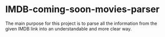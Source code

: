 # IMDB-coming-soon-movies-parser
The main purpose for this project is to parse all the information from the given IMDB link into an understandable and more clear way.
